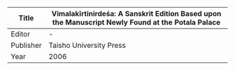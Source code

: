 |Title | Vimalakīrtinirdeśa: A Sanskrit Edition Based upon the Manuscript Newly Found at the Potala Palace 
| --- | --- 
|Editor | -
|Publisher | Taisho University Press
|Year | 2006